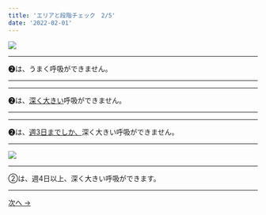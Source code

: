```yaml
---
title: 'エリアと段階チェック　2/5'
date: '2022-02-01'
---
```

![](/images/012_1.jpg)
***
➋は、うまく呼吸ができません。  
***
***
➋は、[深く大きい]()呼吸ができません。   
***
***
➋は、[週3日までしか、]()深く大きい呼吸ができません。   
***
![](/images/012_2.jpg)
***
②は、週4日以上、深く大きい呼吸ができます。
***
[ 次へ → ](/posts/0-112233)
